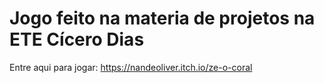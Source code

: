 # Jogo feito na materia de projetos na ETE Cícero Dias

Entre aqui para jogar: https://nandeoliver.itch.io/ze-o-coral
